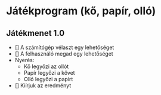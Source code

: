 # Játékprogram (kő, papír, olló)

## Játékmenet 1.0
- [] A számítógép vélaszt egy lehetőséget
- [] A felhasználó megad egy lehetőséget
- Nyerés:
	- Kő legyőzi az ollót
	- Papír legyőzi a követ
	- Olló legyőzi a papírt
- [] Kiírjuk az eredményt
